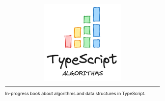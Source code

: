 <p align="center">
  <img src="./book/images/typescript-algorithms-logo.png" alt="typescript algorithms logo" width="50%"/>
</p>

---

In-progress book about algorithms and data structures in TypeScript.
